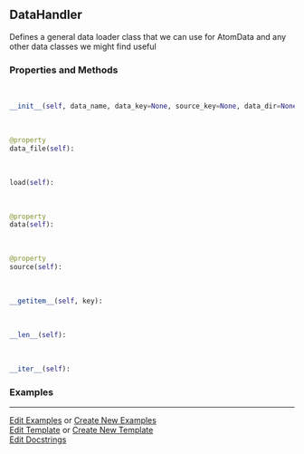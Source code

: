 ## <a id="McUtils.Data.CommonData.DataHandler">DataHandler</a>
Defines a general data loader class that we can use for AtomData and any other data classes we might find useful

### Properties and Methods
<a id="McUtils.Data.CommonData.DataHandler.__init__" class="docs-object-method">&nbsp;</a>
```python
__init__(self, data_name, data_key=None, source_key=None, data_dir=None, data_pkg=None, alternate_keys=None, getter=None): 
```

<a id="McUtils.Data.CommonData.DataHandler.data_file" class="docs-object-method">&nbsp;</a>
```python
@property
data_file(self): 
```

<a id="McUtils.Data.CommonData.DataHandler.load" class="docs-object-method">&nbsp;</a>
```python
load(self): 
```

<a id="McUtils.Data.CommonData.DataHandler.data" class="docs-object-method">&nbsp;</a>
```python
@property
data(self): 
```

<a id="McUtils.Data.CommonData.DataHandler.source" class="docs-object-method">&nbsp;</a>
```python
@property
source(self): 
```

<a id="McUtils.Data.CommonData.DataHandler.__getitem__" class="docs-object-method">&nbsp;</a>
```python
__getitem__(self, key): 
```

<a id="McUtils.Data.CommonData.DataHandler.__len__" class="docs-object-method">&nbsp;</a>
```python
__len__(self): 
```

<a id="McUtils.Data.CommonData.DataHandler.__iter__" class="docs-object-method">&nbsp;</a>
```python
__iter__(self): 
```

### Examples


___

[Edit Examples](https://github.com/McCoyGroup/References/edit/gh-pages/Documentation/examples/McUtils/Data/CommonData/DataHandler.md) or 
[Create New Examples](https://github.com/McCoyGroup/References/new/gh-pages/?filename=Documentation/examples/McUtils/Data/CommonData/DataHandler.md) <br/>
[Edit Template](https://github.com/McCoyGroup/References/edit/gh-pages/Documentation/templates/McUtils/Data/CommonData/DataHandler.md) or 
[Create New Template](https://github.com/McCoyGroup/References/new/gh-pages/?filename=Documentation/templates/McUtils/Data/CommonData/DataHandler.md) <br/>
[Edit Docstrings](https://github.com/McCoyGroup/McUtils/edit/master/Data/CommonData.py?message=Update%20Docs)